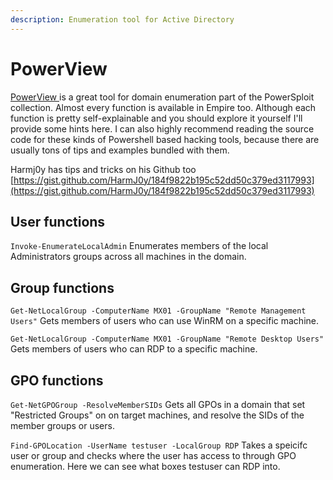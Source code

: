```yaml
---
description: Enumeration tool for Active Directory
---
```


# PowerView

[PowerView ](https://github.com/PowerShellMafia/PowerSploit/tree/master/Recon)is a great tool for domain enumeration part of the PowerSploit collection. Almost every function is available in Empire too. Although each function is pretty self-explainable and you should explore it yourself I'll provide some hints here. I can also highly recommend reading the source code for these kinds of Powershell based hacking tools, because there are usually tons of tips and examples bundled with them.

Harmj0y has tips and tricks on his Github too [https://gist.github.com/HarmJ0y/184f9822b195c52dd50c379ed3117993](https://gist.github.com/HarmJ0y/184f9822b195c52dd50c379ed3117993)

## User functions

`Invoke-EnumerateLocalAdmin` Enumerates members of the local Administrators groups across all machines in the domain.

## Group functions

`Get-NetLocalGroup -ComputerName MX01 -GroupName "Remote Management Users"` Gets members of users who can use WinRM on a specific machine.

`Get-NetLocalGroup -ComputerName MX01 -GroupName "Remote Desktop Users"` Gets members of users who can RDP to a specific machine.

## GPO functions

`Get-NetGPOGroup -ResolveMemberSIDs` Gets all GPOs in a domain that set "Restricted Groups" on on target machines, and resolve the SIDs of the member groups or users.

`Find-GPOLocation -UserName testuser -LocalGroup RDP` Takes a speicifc user or group and checks where the user has access to through GPO enumeration. Here we can see what boxes testuser can RDP into.

